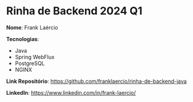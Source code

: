 # Rinha de Backend 2024 Q1

__Nome__: Frank Laércio

__Tecnologias__:
- Java
- Spring WebFlux
- PostgreSQL
- NGINX

__Link Repositório__: https://github.com/franklaercio/rinha-de-backend-java

__LinkedIn__: https://www.linkedin.com/in/frank-laercio/

